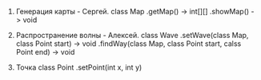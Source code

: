 1. Генерация карты - Сергей.
    class Map
        .getMap()   -> int[][]
        .showMap()  -> void

2. Распространение волны - Алексей.
    class Wave
        .setWave(class Map, class Point start)  -> void
        .findWay(class Map, class Point start, calss Point end) -> void

3. Точка
    class Point
        .setPoint(int x, int y)